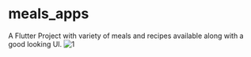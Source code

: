 # meals_apps

A Flutter Project with variety of meals and recipes available along with a good looking UI.
![1](https://user-images.githubusercontent.com/103500463/184511653-acc7aabd-653a-427b-b378-8a01a5dd4ffa.jpg)
